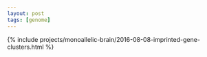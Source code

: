 ```yaml
---
layout: post
tags: [genome]
---
```


{% include projects/monoallelic-brain/2016-08-08-imprinted-gene-clusters.html %}
